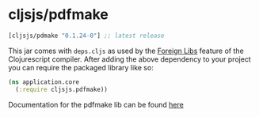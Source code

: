 # cljsjs/pdfmake

[](dependency)
```clojure
[cljsjs/pdmake "0.1.24-0"] ;; latest release
```
[](/dependency)

This jar comes with `deps.cljs` as used by the [Foreign Libs][flibs] feature
of the Clojurescript compiler. After adding the above dependency to your project
you can require the packaged library like so:

```clojure
(ns application.core
  (:require cljsjs.pdfmake))
```
Documentation for the pdfmake lib can be found [here](http://pdfmake.org)

[flibs]: https://github.com/clojure/clojurescript/wiki/Packaging-Foreign-Dependencies

